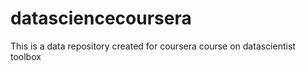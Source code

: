 datasciencecoursera
===================

This is a data repository created for coursera course on datascientist toolbox
